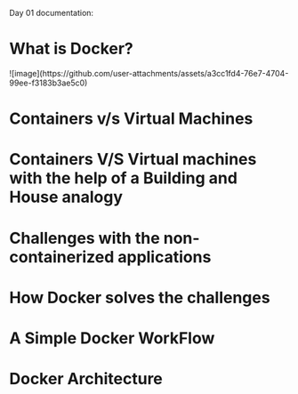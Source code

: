 Day 01 documentation:

<h1>What is Docker?</h1>
![image](https://github.com/user-attachments/assets/a3cc1fd4-76e7-4704-99ee-f3183b3ae5c0)

<h1>Containers v/s Virtual Machines</h1>
<h1>Containers V/S Virtual machines with the help of a Building and House analogy</h1>
<h1>Challenges with the non-containerized applications</h1>
<h1>How Docker solves the challenges</h1>
<h1>A Simple Docker WorkFlow</h1>
<h1>Docker Architecture</h1>
